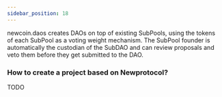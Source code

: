 ```yaml
---
sidebar_position: 18
---
```

newcoin.daos creates DAOs on top of existing SubPools, using the tokens of each SubPool as a voting weight mechanism. The SubPool founder is automatically the custodian of the SubDAO and can review proposals and veto them before they get submitted to the DAO. 

### How to create a project based on Newprotocol?

TODO